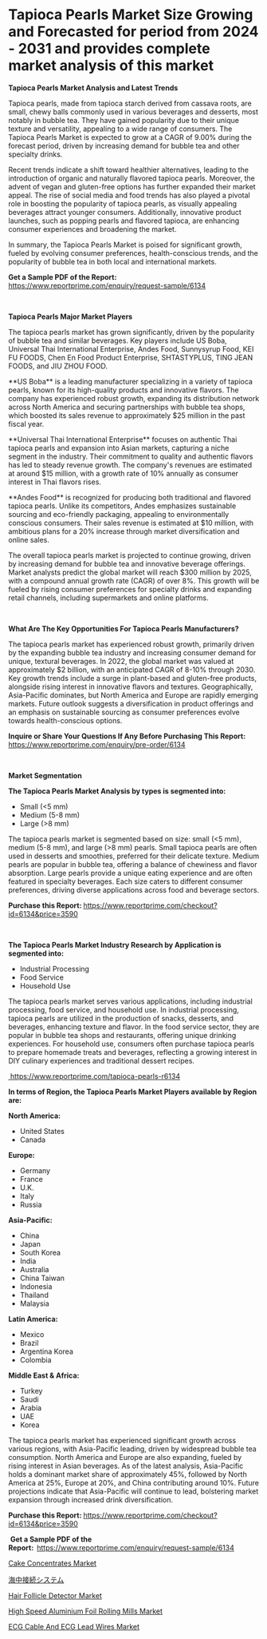 <p><h1>Tapioca Pearls Market Size Growing and Forecasted for period from 2024 - 2031 and provides complete market analysis of this market</h1></p><p><strong>Tapioca Pearls Market Analysis and Latest Trends</strong></p>
<p><p>Tapioca pearls, made from tapioca starch derived from cassava roots, are small, chewy balls commonly used in various beverages and desserts, most notably in bubble tea. They have gained popularity due to their unique texture and versatility, appealing to a wide range of consumers. The Tapioca Pearls Market is expected to grow at a CAGR of 9.00% during the forecast period, driven by increasing demand for bubble tea and other specialty drinks.</p><p>Recent trends indicate a shift toward healthier alternatives, leading to the introduction of organic and naturally flavored tapioca pearls. Moreover, the advent of vegan and gluten-free options has further expanded their market appeal. The rise of social media and food trends has also played a pivotal role in boosting the popularity of tapioca pearls, as visually appealing beverages attract younger consumers. Additionally, innovative product launches, such as popping pearls and flavored tapioca, are enhancing consumer experiences and broadening the market.</p><p>In summary, the Tapioca Pearls Market is poised for significant growth, fueled by evolving consumer preferences, health-conscious trends, and the popularity of bubble tea in both local and international markets.</p></p>
<p><strong>Get a Sample PDF of the Report:&nbsp;</strong> <a href="https://www.reportprime.com/enquiry/request-sample/6134">https://www.reportprime.com/enquiry/request-sample/6134</a></p>
<p>&nbsp;</p>
<p><strong>Tapioca Pearls Major Market Players</strong></p>
<p><p>The tapioca pearls market has grown significantly, driven by the popularity of bubble tea and similar beverages. Key players include US Boba, Universal Thai International Enterprise, Andes Food, Sunnysyrup Food, KEI FU FOODS, Chen En Food Product Enterprise, SHTASTYPLUS, TING JEAN FOODS, and JIU ZHOU FOOD. </p><p>**US Boba** is a leading manufacturer specializing in a variety of tapioca pearls, known for its high-quality products and innovative flavors. The company has experienced robust growth, expanding its distribution network across North America and securing partnerships with bubble tea shops, which boosted its sales revenue to approximately $25 million in the past fiscal year.</p><p>**Universal Thai International Enterprise** focuses on authentic Thai tapioca pearls and expansion into Asian markets, capturing a niche segment in the industry. Their commitment to quality and authentic flavors has led to steady revenue growth. The company's revenues are estimated at around $15 million, with a growth rate of 10% annually as consumer interest in Thai flavors rises.</p><p>**Andes Food** is recognized for producing both traditional and flavored tapioca pearls. Unlike its competitors, Andes emphasizes sustainable sourcing and eco-friendly packaging, appealing to environmentally conscious consumers. Their sales revenue is estimated at $10 million, with ambitious plans for a 20% increase through market diversification and online sales.</p><p>The overall tapioca pearls market is projected to continue growing, driven by increasing demand for bubble tea and innovative beverage offerings. Market analysts predict the global market will reach $300 million by 2025, with a compound annual growth rate (CAGR) of over 8%. This growth will be fueled by rising consumer preferences for specialty drinks and expanding retail channels, including supermarkets and online platforms.</p></p>
<p>&nbsp;</p>
<p><strong>What Are The Key Opportunities For Tapioca Pearls Manufacturers?</strong></p>
<p><p>The tapioca pearls market has experienced robust growth, primarily driven by the expanding bubble tea industry and increasing consumer demand for unique, textural beverages. In 2022, the global market was valued at approximately $2 billion, with an anticipated CAGR of 8-10% through 2030. Key growth trends include a surge in plant-based and gluten-free products, alongside rising interest in innovative flavors and textures. Geographically, Asia-Pacific dominates, but North America and Europe are rapidly emerging markets. Future outlook suggests a diversification in product offerings and an emphasis on sustainable sourcing as consumer preferences evolve towards health-conscious options.</p></p>
<p><strong>Inquire or Share Your Questions If Any Before Purchasing This Report:</strong> <a href="https://www.reportprime.com/enquiry/pre-order/6134">https://www.reportprime.com/enquiry/pre-order/6134</a></p>
<p>&nbsp;</p>
<p><strong>Market Segmentation</strong></p>
<p><strong>The Tapioca Pearls Market Analysis by types is segmented into:</strong></p>
<p><ul><li>Small (<5 mm)</li><li>Medium (5-8 mm)</li><li>Large (>8 mm)</li></ul></p>
<p><p>The tapioca pearls market is segmented based on size: small (<5 mm), medium (5-8 mm), and large (>8 mm) pearls. Small tapioca pearls are often used in desserts and smoothies, preferred for their delicate texture. Medium pearls are popular in bubble tea, offering a balance of chewiness and flavor absorption. Large pearls provide a unique eating experience and are often featured in specialty beverages. Each size caters to different consumer preferences, driving diverse applications across food and beverage sectors.</p></p>
<p><strong>Purchase this Report:&nbsp;</strong><a href="https://www.reportprime.com/checkout?id=6134&price=3590">https://www.reportprime.com/checkout?id=6134&price=3590</a></p>
<p>&nbsp;</p>
<p><strong>The Tapioca Pearls Market Industry Research by Application is segmented into:</strong></p>
<p><ul><li>Industrial Processing</li><li>Food Service</li><li>Household Use</li></ul></p>
<p><p>The tapioca pearls market serves various applications, including industrial processing, food service, and household use. In industrial processing, tapioca pearls are utilized in the production of snacks, desserts, and beverages, enhancing texture and flavor. In the food service sector, they are popular in bubble tea shops and restaurants, offering unique drinking experiences. For household use, consumers often purchase tapioca pearls to prepare homemade treats and beverages, reflecting a growing interest in DIY culinary experiences and traditional dessert recipes.</p></p>
<p><a href="https://www.reportprime.com/tapioca-pearls-r6134">&nbsp;https://www.reportprime.com/tapioca-pearls-r6134</a></p>
<p><strong>In terms of Region, the Tapioca Pearls Market Players available by Region are:</strong></p>
<p>
    <p> <strong> North America: </strong>
        <ul>
            <li>United States</li>
            <li>Canada</li>
        </ul>
        </p> 
    <p> <strong> Europe: </strong>
        <ul>
            <li>Germany</li>
            <li>France</li>
            <li>U.K.</li>
            <li>Italy</li>
            <li>Russia</li>
        </ul>
        </p> 
    <p> <strong> Asia-Pacific: </strong>
        <ul>
            <li>China</li>
            <li>Japan</li>
            <li>South Korea</li>
            <li>India</li>
            <li>Australia</li>
            <li>China Taiwan</li>
            <li>Indonesia</li>
            <li>Thailand</li>
            <li>Malaysia</li>
        </ul>
        </p> 
    <p> <strong> Latin America: </strong>
        <ul>
            <li>Mexico</li>
            <li>Brazil</li>
            <li>Argentina Korea</li>
            <li>Colombia</li>
        </ul>
        </p> 
    <p> <strong> Middle East & Africa: </strong>
        <ul>
            <li>Turkey</li>
            <li>Saudi</li>
            <li>Arabia</li>
            <li>UAE</li>
            <li>Korea</li>
        </ul>
    </p>
    </p>
<p><p>The tapioca pearls market has experienced significant growth across various regions, with Asia-Pacific leading, driven by widespread bubble tea consumption. North America and Europe are also expanding, fueled by rising interest in Asian beverages. As of the latest analysis, Asia-Pacific holds a dominant market share of approximately 45%, followed by North America at 25%, Europe at 20%, and China contributing around 10%. Future projections indicate that Asia-Pacific will continue to lead, bolstering market expansion through increased drink diversification.</p></p>
<p><strong>Purchase this Report: </strong><a href="https://www.reportprime.com/checkout?id=6134&price=3590">https://www.reportprime.com/checkout?id=6134&price=3590</a></p>
<p>&nbsp;<strong>Get a Sample PDF of the Report:&nbsp;&nbsp;</strong><a href="https://www.reportprime.com/enquiry/request-sample/6134">https://www.reportprime.com/enquiry/request-sample/6134</a></p>
<p><strong></strong></p>
<p><p><a href="https://github.com/DianaWilson796/Market-Research-Report-List-1/blob/main/cake-concentrates-market.md">Cake Concentrates Market</a></p><p><a href="https://medium.com/@raap8632/%E6%B7%B1%E6%B5%B7%E6%8E%A5%E7%B6%9A%E3%82%B7%E3%82%B9%E3%83%86%E3%83%A0%E5%B8%82%E5%A0%B4%E3%81%AE%E6%B7%B1%E6%8E%98%E3%82%8A-%E3%81%9D%E3%81%AE%E3%83%88%E3%83%AC%E3%83%B3%E3%83%89-%E5%B8%82%E5%A0%B4%E3%82%BB%E3%82%B0%E3%83%A1%E3%83%B3%E3%83%86%E3%83%BC%E3%82%B7%E3%83%A7%E3%83%B3-%E7%AB%B6%E5%90%88%E5%88%86%E6%9E%90-34e8ba89fc56">海中接続システム</a></p><p><a href="https://issuu.com/reportprime-2/docs/hair-follicle-detector-market-size-_c6ffa406fad969">Hair Follicle Detector Market</a></p><p><a href="https://issuu.com/reportprime-2/docs/high-speed-aluminium-foil-rolling-m_376b29298b5b1d">High Speed Aluminium Foil Rolling Mills Market</a></p><p><a href="https://medium.com/@madw10245644/what-are-the-growth-drivers-in-ecg-cable-and-ecg-lead-wires-market-feea4905a3e1">ECG Cable And ECG Lead Wires Market</a></p></p>